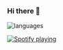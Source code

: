 ### Hi there 👋

![languages](https://github-readme-stats.vercel.app/api/top-langs/?username=abidtkg&hide=css,html,blade,hack&layout=compact&theme=tokyonight)
<br />

[![Spotify playing](http://spotify.aio-api.ml/spotify?id=qnr6imvsvs68a4eayi6ujel93&theme=wavy&image=true&color_theme=tokyonight&bars_when_not_listening=true&bg_color=&title_color=&text_color=&hide_status=false)](https://open.spotify.com/user/qnr6imvsvs68a4eayi6ujel93)
